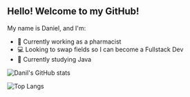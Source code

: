 ## Hello! Welcome to my GitHub!

My name is Daniel, and I'm:

- 💊 Currently working as a pharmacist
- 💻 Looking to swap fields so I can become a Fullstack Dev
- 📓 Currently studying Java

![Danil's GitHub stats](https://github-readme-stats.vercel.app/api?username=danil-mokoena&show_icons=true&theme=dark)

![Top Langs](https://github-readme-stats.vercel.app/api/top-langs/?username=danil-mokoena&layout=compact)

<!--
**danil-mokoena/danil-mokoena** is a ✨ _special_ ✨ repository because its `README.md` (this file) appears on your GitHub profile.

Here are some ideas to get you started:

- 🔭 I’m currently working on ...
- 🌱 I’m currently learning ...
- 👯 I’m looking to collaborate on ...
- 🤔 I’m looking for help with ...
- 💬 Ask me about ...
- 📫 How to reach me: ...
- 😄 Pronouns: ...
- ⚡ Fun fact: ...
-->
